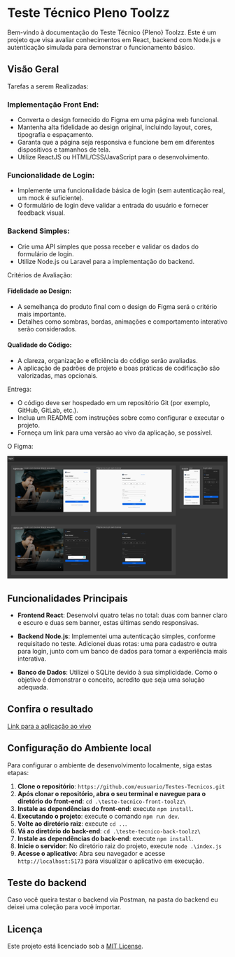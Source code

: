 # Teste Técnico Pleno Toolzz

Bem-vindo à documentação do Teste Técnico {Pleno} Toolzz. Este é um projeto que visa avaliar conhecimentos em React, backend com Node.js e autenticação simulada para demonstrar o funcionamento básico.

## Visão Geral 

Tarefas a serem Realizadas:

### Implementação Front End:
- Converta o design fornecido do Figma em uma página web funcional.
- Mantenha alta fidelidade ao design original, incluindo layout, cores, tipografia e espaçamento.
- Garanta que a página seja responsiva e funcione bem em diferentes dispositivos e tamanhos de tela.
- Utilize ReactJS ou HTML/CSS/JavaScript para o desenvolvimento.

### Funcionalidade de Login:
- Implemente uma funcionalidade básica de login (sem autenticação real, um mock é suficiente).
- O formulário de login deve validar a entrada do usuário e fornecer feedback visual.

### Backend Simples:
- Crie uma API simples que possa receber e validar os dados do formulário de login.
- Utilize Node.js ou Laravel para a implementação do backend.

Critérios de Avaliação:

#### Fidelidade ao Design:
- A semelhança do produto final com o design do Figma será o critério mais importante.
- Detalhes como sombras, bordas, animações e comportamento interativo serão considerados.

#### Qualidade do Código:
- A clareza, organização e eficiência do código serão avaliadas.
- A aplicação de padrões de projeto e boas práticas de codificação são valorizadas, mas opcionais.

Entrega:
- O código deve ser hospedado em um repositório Git (por exemplo, GitHub, GitLab, etc.).
- Inclua um README com instruções sobre como configurar e executar o projeto.
- Forneça um link para uma versão ao vivo da aplicação, se possível.

O Figma:

![Descrição da imagem](teste-tecnico-front-toolzz/src/assets/figma.png)

## Funcionalidades Principais

- **Frontend React**: Desenvolvi quatro telas no total: duas com banner claro e escuro e duas sem banner, estas últimas sendo responsivas.
  
- **Backend Node.js**: Implementei uma autenticação simples, conforme requisitado no teste. Adicionei duas rotas: uma para cadastro e outra para login, junto com um banco de dados para tornar a experiência mais interativa.

- **Banco de Dados**: Utilizei o SQLite devido à sua simplicidade. Como o objetivo é demonstrar o conceito, acredito que seja uma solução adequada.

## Confira o resultado

[Link para a aplicação ao vivo](https://testes-tecnicos-toolzz.vercel.app/)

## Configuração do Ambiente local

Para configurar o ambiente de desenvolvimento localmente, siga estas etapas:

1. **Clone o repositório**: `https://github.com/eusuario/Testes-Tecnicos.git`
2. **Após clonar o repositório, abra o seu terminal e navegue para o diretório do front-end**: `cd .\teste-tecnico-front-toolzz\`
4. **Instale as dependências do front-end**: execute `npm install`.
5. **Executando o projeto**: execute o comando `npm run dev`.
6. **Volte ao diretório raiz**: execute `cd ..`.
6. **Vá ao diretório do back-end**: `cd .\teste-tecnico-back-toolzz\`
7. **Instale as dependências do back-end**: execute `npm install`.
8. **Inicie o servidor**: No diretório raiz do projeto, execute `node .\index.js`
9. **Acesse o aplicativo**: Abra seu navegador e acesse `http://localhost:5173` para visualizar o aplicativo em execução.

## Teste do backend

Caso você queira testar o backend via Postman, na pasta do backend eu deixei uma coleção para você importar.

## Licença

Este projeto está licenciado sob a [MIT License](LICENSE).
